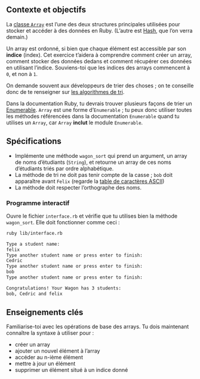 ## Contexte et objectifs

La [classe `Array`](https://ruby-doc.org/core-2.7.5/Array.html) est l’une des deux structures principales utilisées pour stocker et accéder à des données en Ruby. (L’autre est [Hash](https://ruby-doc.org/core-2.7.5/Hash.html), que l’on verra demain.)

Un array est ordonné, si bien que chaque élément est accessible par son **indice** (index). Cet exercice t’aidera
à comprendre comment créer un array, comment stocker des données dedans et comment récupérer ces données en utilisant l’indice.
Souviens-toi que les indices des arrays commencent à `0`, et non à `1`.

On demande souvent aux développeurs de trier des choses ; on te conseille donc de te renseigner sur [les algorithmes de tri](https://fr.wikipedia.org/wiki/Algorithme\_de\_tri).

Dans la documentation Ruby, tu devrais trouver plusieurs façons de trier un [Enumerable](http://ruby-doc.org/core-2.5.3/Enumerable.html). `Array` est une forme d’`Enumerable` ; tu peux donc utiliser toutes les méthodes référencées dans la documentation `Enumerable` quand tu utilises un `Array`, car `Array` **inclut** le module `Enumerable`.

## Spécifications

- Implémente une méthode `wagon_sort` qui prend un argument, un array de noms d’étudiants (`String`), et retourne un array de ces noms d’étudiants triés par ordre alphabétique.
- La méthode de tri ne doit pas tenir compte de la casse ; `bob` doit apparaître avant `Felix` (regarde la [table de caractères ASCII](http://www.asciitable.com/))
- La méthode doit respecter l’orthographe des noms.

### Programme interactif

Ouvre le fichier `interface.rb` et vérifie que tu utilises bien la méthode `wagon_sort`. Elle doit fonctionner comme ceci :

```bash
ruby lib/interface.rb

Type a student name:
felix
Type another student name or press enter to finish:
Cedric
Type another student name or press enter to finish:
bob
Type another student name or press enter to finish:

Congratulations! Your Wagon has 3 students:
bob, Cedric and felix
```

## Enseignements clés

Familiarise-toi avec les opérations de base des arrays. Tu dois maintenant connaître la syntaxe à utiliser pour :

- créer un array
- ajouter un nouvel élément à l’array
- accéder au n-ième élément
- mettre à jour un élément
- supprimer un élément situé à un indice donné
